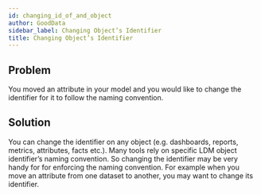 ```yaml
---
id: changing_id_of_and_object
author: GoodData
sidebar_label: Changing Object’s Identifier
title: Changing Object’s Identifier
---
```


Problem
-------

You moved an attribute in your model and you would like to change the
identifier for it to follow the naming convention.

Solution
--------

You can change the identifier on any object (e.g. dashboards, reports,
metrics, attributes, facts etc.). Many tools rely on specific LDM object
identifier’s naming convention. So changing the identifier may be very
handy for for enforcing the naming convention. For example when you move
an attribute from one dataset to another, you may want to change its
identifier.


